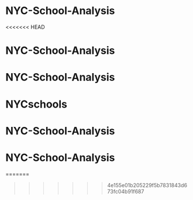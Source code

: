 # NYC-School-Analysis
<<<<<<< HEAD
# NYC-School-Analysis
# NYC-School-Analysis
# NYCschools
# NYC-School-Analysis
# NYC-School-Analysis
=======
>>>>>>> 4e155e01b205229f5b7831843d673fc04b91f687
